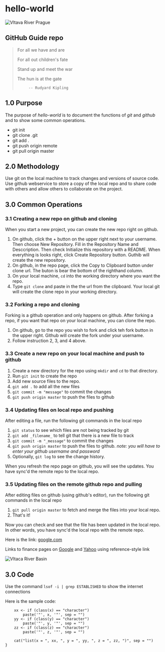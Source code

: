 hello-world
===========

![Vltava River Prague](http://upload.wikimedia.org/wikipedia/commons/thumb/0/00/Prague_Vltava_pano_-_Oct_2010.jpg/640px-Prague_Vltava_pano_-_Oct_2010.jpg "Vltava River in Prague")

GitHub Guide repo
-----------------

> For all we have and are
>
> For all out children's fate
>
> Stand up and meet the war
>
> The hun is at the gate
>
>          -- Rudyard Kipling

## 1.0 Purpose

The purpose of _hello-world_ is to document the functions of _git_ and *github* and to show some common operations.

* git init
* git clone <url-of-remote-repository>.git
* git add .
* git push origin remote
* git pull origin master

## 2.0 Methodology

Use git on the local machine to track changes and versions of source code. Use github webservice to store a copy of the local repo and to share code with others and allow others to collaborate on the project.

## 3.0 Common Operations

### 3.1 Creating a new repo on github and cloning

When you start a new project, you can create the new repo right on github.

1. On github, click the + button on the upper right next to your username. Then choose New Repository. Fill in the Repository Name and Desccription. Then check Initialize this repository with a README. When everything is looks right, click Create Repository button. Guthib will create the new repository.
2. On github, in the repo page, click the Copy to Clipboard button under clone url. The buton is bear the bottom of the righthand column.
3. On your local machine, `cd` into the working directory where you want the repo.
4. Type `git clone` and paste in the the url from the clipboard. Your local git will create the clone repo in your working directory. 

### 3.2 Forking a repo and cloning

Forking is a github operation and only happens on github. After forking a repo, if you want that repo on your local machine, you can clone the repo.

1. On github, go to the repo you wish to fork and click teh fork button in the upper right. Github will create the fork under your username.
2. Follow instruction 2, 3, and 4 above.

### 3.3 Create a new repo on your local machine and push to github

1. Create a new directory for the repo using `mkdir` and `cd` to that directory.
2. Run `git init` to create the repo
3. Add new source files to the repo.
4. `git add .` to add all the new files
5. `git commit -m "message"` to commit the changes
6. `git push origin master` to push the files to github

### 3.4 Updating files on local repo and pushing

After editing a file, run the following git commands in the local repo

1. `git status` to see which files are not being tracked by git
2. `git add _filename_` to tell git that there is a new file to track
3. `git commit -m "_message"` to commit the changes
4. `git push origin master` to push the files to github. _note: you will have to enter your github username and password_
5. Optionally, `git log` to see the change history.

When you refresh the repo page on github, you will see the updates. You have sync'd the remote repo to the local repo.

### 3.5 Updating files on the remote github repo and pulling

After editing files on github (using github's editor), run the following git commands in the local repo

1. `git pull origin master` to fetch and merge the files into your local repo.
2. That's it!

Now you can check and see that the file has been updated in the local repo. In other words, you have sync'd the local repo with the remote repo.

Here is the link: [google.com](http://google.com)

Links to finance pages on [Google][1] and [Yahoo][2] using reference-style link

[1]: http://finance.google.com/ "Google Finance"
[2]: http://finance.yahoo.com/ "Yahoo Finance"

![Vltaca River Basin][id1]

[id1]: http://upload.wikimedia.org/wikipedia/commons/thumb/e/ef/Vltava_River_%28CZE%29_-_location_and_watershed.svg/500px-Vltava_River_%28CZE%29_-_location_and_watershed.svg.png "Map of Vltava River Basin"

## 3.0 Code

Use the command `lsof -i | grep ESTABLISHED` to show the internet connections

Here is the sample code:

	    xx <- if (class(x) == "character")
	        paste('"', x, '"', sep = "")
	    yy <- if (class(y) == "character")
	        paste('"', y, '"', sep = "")
	    zz <- if (class(z) == "character")
	        paste('"', z, '"', sep = "")
	
	    cat("list(x = ", xx, ", y = ", yy, ", z = ", zz, ")", sep = "")
	}



